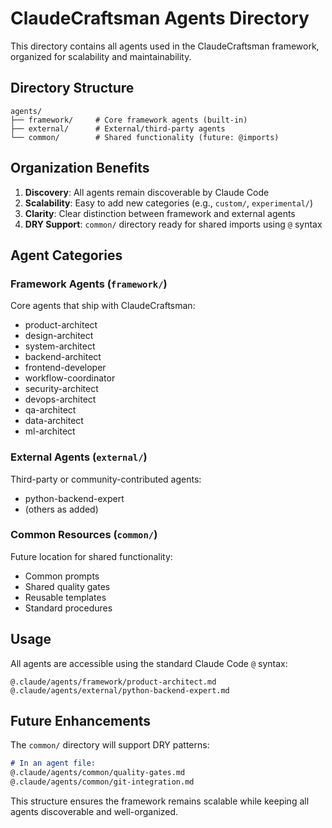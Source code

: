 # ClaudeCraftsman Agents Directory

This directory contains all agents used in the ClaudeCraftsman framework, organized for scalability and maintainability.

## Directory Structure

```
agents/
├── framework/     # Core framework agents (built-in)
├── external/      # External/third-party agents
└── common/        # Shared functionality (future: @imports)
```

## Organization Benefits

1. **Discovery**: All agents remain discoverable by Claude Code
2. **Scalability**: Easy to add new categories (e.g., `custom/`, `experimental/`)
3. **Clarity**: Clear distinction between framework and external agents
4. **DRY Support**: `common/` directory ready for shared imports using `@` syntax

## Agent Categories

### Framework Agents (`framework/`)
Core agents that ship with ClaudeCraftsman:
- product-architect
- design-architect
- system-architect
- backend-architect
- frontend-developer
- workflow-coordinator
- security-architect
- devops-architect
- qa-architect
- data-architect
- ml-architect

### External Agents (`external/`)
Third-party or community-contributed agents:
- python-backend-expert
- (others as added)

### Common Resources (`common/`)
Future location for shared functionality:
- Common prompts
- Shared quality gates
- Reusable templates
- Standard procedures

## Usage

All agents are accessible using the standard Claude Code `@` syntax:
```
@.claude/agents/framework/product-architect.md
@.claude/agents/external/python-backend-expert.md
```

## Future Enhancements

The `common/` directory will support DRY patterns:
```markdown
# In an agent file:
@.claude/agents/common/quality-gates.md
@.claude/agents/common/git-integration.md
```

This structure ensures the framework remains scalable while keeping all agents discoverable and well-organized.
